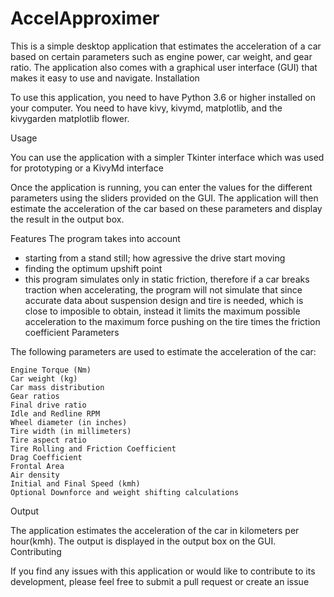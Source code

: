 # AccelApproximer

This is a simple desktop application that estimates the acceleration of a car based on certain parameters such as engine power, car weight, and gear ratio. The application also comes with a graphical user interface (GUI) that makes it easy to use and navigate.
Installation

To use this application, you need to have Python 3.6 or higher installed on your computer. You need to have kivy, kivymd, matplotlib, and the kivygarden matplotlib flower.

Usage

You can use the application with a simpler Tkinter interface which was used for prototyping or a KivyMd interface

Once the application is running, you can enter the values for the different parameters using the sliders provided on the GUI. The application will then estimate the acceleration of the car based on these parameters and display the result in the output box.

Features
The program takes into account
  - starting from a stand still; how agressive the drive start moving
  - finding the optimum upshift point
  - this program simulates only in static friction, therefore if a car breaks traction when accelerating, the program will not simulate that since accurate data about suspension design and tire is needed, which is close to imposible to obtain, instead it limits the maximum possible acceleration to the maximum force pushing on the tire times the friction coefficient
Parameters

The following parameters are used to estimate the acceleration of the car:

    Engine Torque (Nm)
    Car weight (kg)
    Car mass distribution
    Gear ratios
    Final drive ratio
    Idle and Redline RPM
    Wheel diameter (in inches)
    Tire width (in millimeters)
    Tire aspect ratio
    Tire Rolling and Friction Coefficient
    Drag Coefficient
    Frontal Area
    Air density
    Initial and Final Speed (kmh)
    Optional Downforce and weight shifting calculations
    

Output

The application estimates the acceleration of the car in kilometers per hour(kmh). The output is displayed in the output box on the GUI.
Contributing

If you find any issues with this application or would like to contribute to its development, please feel free to submit a pull request or create an issue
